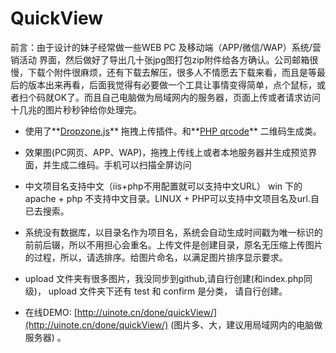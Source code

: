# QuickView
前言：由于设计的妹子经常做一些WEB PC 及移动端（APP/微信/WAP）系统/营销活动 界面，然后做好了导出几十张jpg图打包zip附件给各方确认。公司邮箱很慢，下载个附件很麻烦，还有下载去解压，很多人不情愿去下载来看，而且是等最后的版本出来再看，后面我觉得有必要做一个工具让事情变得简单，点个鼠标，或者扫个码就OK了。而且自己电脑做为局域网内的服务器，页面上传或者请求访问十几兆的图片秒秒钟给你处理完。

* 使用了**[Dropzone.js](http://www.dropzonejs.com/)** 拖拽上传插件。和**[PHP qrcode](http://phpqrcode.sourceforge.net/)** 二维码生成类。

* 效果图(PC网页、APP、WAP)，拖拽上传线上或者本地服务器并生成预览界面，并生成二维码。手机可以扫描全屏访问

* 中文项目名支持中文（iis+php不用配置就可以支持中文URL） win 下的 apache + php 不支持中文目录。LINUX + PHP可以支持中文项目名及url.自已去搜索。

* 系统没有数据库，以目录名作为项目名，系统会自动生成时间戳为唯一标识的前前后辍，所以不用担心会重名。上传文件是创建目录，原名无压缩上传图片的过程，所以，请选排序。给图片命名，以满足图片排序显示要求。

* upload 文件夹有很多图片，我没同步到github,请自行创建(和index.php同级)，  upload 文件夹下还有 test 和 confirm 是分类， 请自行创建。

* 在线DEMO: [http://uinote.cn/done/quickView/](http://uinote.cn/done/quickView/)    (图片多、大，建议用局域网内的电脑做服务器) 。
